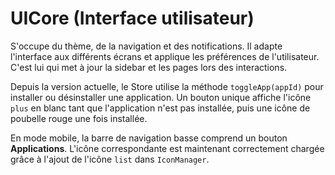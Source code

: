# UICore (Interface utilisateur)

S'occupe du thème, de la navigation et des notifications. Il adapte l'interface
aux différents écrans et applique les préférences de l'utilisateur. C'est lui
qui met à jour la sidebar et les pages lors des interactions.

Depuis la version actuelle, le Store utilise la méthode `toggleApp(appId)` pour
installer ou désinstaller une application. Un bouton unique affiche l'icône
`plus` en blanc tant que l'application n'est pas installée, puis une icône de
poubelle rouge une fois installée.

En mode mobile, la barre de navigation basse comprend un bouton **Applications**.
L'icône correspondante est maintenant correctement chargée grâce à l'ajout de
l'icône `list` dans `IconManager`.
